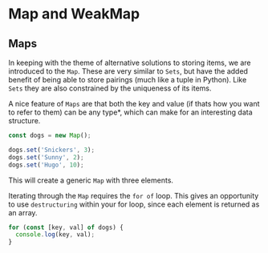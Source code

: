 # Map and WeakMap

## Maps

In keeping with the theme of alternative solutions to storing items, we are introduced to the `Map`. These are very similar to `Sets`, but have the added benefit of being able to store pairings (much like a tuple in Python). Like `Sets` they are also constrained by the uniqueness of its items.

A nice feature of `Maps` are that both the key and value (if thats how you want to refer to them) can be any type*, which can make for an interesting data structure.

``` javascript
const dogs = new Map();

dogs.set('Snickers', 3);
dogs.set('Sunny', 2);
dogs.set('Hugo', 10);
```

This will create a generic `Map` with three elements.

Iterating through the `Map` requires the `for of` loop. This gives an opportunity to use `destructuring` within your for loop, since each element is returned as an array.

``` javascript
for (const [key, val] of dogs) {
  console.log(key, val);
}
```
